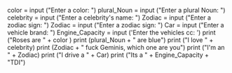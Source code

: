 color = input ("Enter a color: ")
plural_Noun = input ("Enter a plural Noun: ")
celebrity = input ("Enter a celebrity's name: ")
Zodiac = input ("Enter a zodiac sign: ")
Zodiac = input ("Enter a zodiac sign: ")
Car = input ("Enter a vehicle brand: ")
Engine_Capacity = input ('Enter the vehicles cc: ')
print ("Roses are " + color )
print (plural_Noun + " are blue")
print ("I love " + celebrity)
print (Zodiac + " fuck Geminis, which one are you")
print ("I'm an " + Zodiac)
print ("I drive a " + Car)
print ("Its a " + Engine_Capacity + "TDI")
